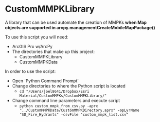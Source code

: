 # CustomMMPKLibrary

A library that can be used automate the creation of MMPKs **when Map objects are supported in arcpy.managementCreateMobileMapPackage()**

To use this script you will need:
* ArcGIS Pro w/ArcPy
* The directories that make up this project:
  * CustomMMPKLibrary
  * CustomMMPKData

In order to use the script:
* Open 'Python Command Prompt'
* Change directories to where the Python script is located 
  * `cd "/Users/joel8641/Dropbox/Esri Material/CustomMMPKs/CustomMMPKLibrary/"`
* Change command line parameters and execute script
  * `python custom_mmpk_from_csv.py -aprx "../CustomMMPKData/CustomMMPKDirectory.aprx" -opLyrName "SD_Fire_Hydrants" -csvFile "custom_mmpk_list.csv"`